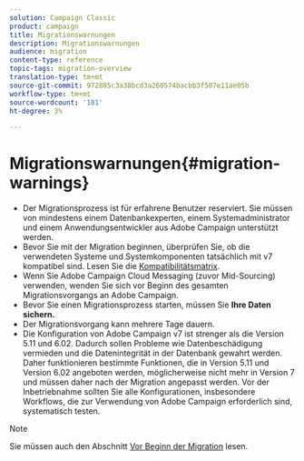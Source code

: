 ```yaml
---
solution: Campaign Classic
product: campaign
title: Migrationswarnungen
description: Migrationswarnungen
audience: migration
content-type: reference
topic-tags: migration-overview
translation-type: tm+mt
source-git-commit: 972885c3a38bcd3a260574bacbb3f507e11ae05b
workflow-type: tm+mt
source-wordcount: '181'
ht-degree: 3%

---
```



# Migrationswarnungen{#migration-warnings}

* Der Migrationsprozess ist für erfahrene Benutzer reserviert. Sie müssen von mindestens einem Datenbankexperten, einem Systemadministrator und einem Anwendungsentwickler aus Adobe Campaign unterstützt werden.
* Bevor Sie mit der Migration beginnen, überprüfen Sie, ob die verwendeten Systeme und Systemkomponenten tatsächlich mit v7 kompatibel sind. Lesen Sie die [Kompatibilitätsmatrix](../../rn/using/compatibility-matrix.md).
* Wenn Sie Adobe Campaign Cloud Messaging (zuvor Mid-Sourcing) verwenden, wenden Sie sich vor Beginn des gesamten Migrationsvorgangs an Adobe Campaign.
* Bevor Sie einen Migrationsprozess starten, müssen Sie **Ihre Daten sichern.**
* Der Migrationsvorgang kann mehrere Tage dauern.
* Die Konfiguration von Adobe Campaign v7 ist strenger als die Version 5.11 und 6.02. Dadurch sollen Probleme wie Datenbeschädigung vermieden und die Datenintegrität in der Datenbank gewahrt werden. Daher funktionieren bestimmte Funktionen, die in Version 5.11 und Version 6.02 angeboten werden, möglicherweise nicht mehr in Version 7 und müssen daher nach der Migration angepasst werden. Vor der Inbetriebnahme sollten Sie alle Konfigurationen, insbesondere Workflows, die zur Verwendung von Adobe Campaign erforderlich sind, systematisch testen.

>[!NOTE]
>
>Sie müssen auch den Abschnitt [Vor Beginn der Migration](../../migration/using/before-starting-migration.md) lesen.

